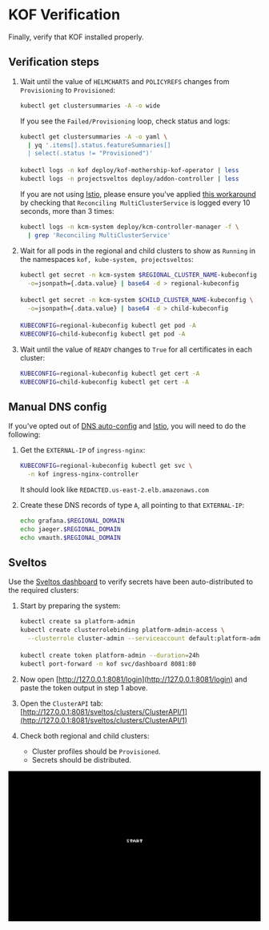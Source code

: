 # KOF Verification

Finally, verify that KOF installed properly.

## Verification steps

1. Wait until the value of `HELMCHARTS` and `POLICYREFS`
    changes from `Provisioning` to `Provisioned`:
    ```bash
    kubectl get clustersummaries -A -o wide
    ```
    If you see the `Failed/Provisioning` loop, check status and logs:
    ```bash
    kubectl get clustersummaries -A -o yaml \
      | yq '.items[].status.featureSummaries[]
      | select(.status != "Provisioned")'

    kubectl logs -n kof deploy/kof-mothership-kof-operator | less
    kubectl logs -n projectsveltos deploy/addon-controller | less
    ```

    If you are not using [Istio](kof-install.md#istio),
    please ensure you've applied [this workaround](kof-upgrade.md/#upgrade-to-v130)
    by checking that `Reconciling MultiClusterService` is logged every 10 seconds, more than 3 times:
    ```bash
    kubectl logs -n kcm-system deploy/kcm-controller-manager -f \
      | grep 'Reconciling MultiClusterService'
    ```

2. Wait for all pods in the regional and child clusters to show as `Running`
    in the namespaces `kof, kube-system, projectsveltos`:
    ```bash
    kubectl get secret -n kcm-system $REGIONAL_CLUSTER_NAME-kubeconfig \
      -o=jsonpath={.data.value} | base64 -d > regional-kubeconfig

    kubectl get secret -n kcm-system $CHILD_CLUSTER_NAME-kubeconfig \
      -o=jsonpath={.data.value} | base64 -d > child-kubeconfig

    KUBECONFIG=regional-kubeconfig kubectl get pod -A
    KUBECONFIG=child-kubeconfig kubectl get pod -A
    ```

3. Wait until the value of `READY` changes to `True`
    for all certificates in each cluster:
    ```bash
    KUBECONFIG=regional-kubeconfig kubectl get cert -A
    KUBECONFIG=child-kubeconfig kubectl get cert -A
    ```

## Manual DNS config

If you've opted out of [DNS auto-config](./kof-install.md#dns-auto-config)
and [Istio](./kof-install.md#istio), you will need to do the following:

1. Get the `EXTERNAL-IP` of `ingress-nginx`:
    ```bash
    KUBECONFIG=regional-kubeconfig kubectl get svc \
      -n kof ingress-nginx-controller
    ```
    It should look like `REDACTED.us-east-2.elb.amazonaws.com`

2. Create these DNS records of type `A`, all pointing to that `EXTERNAL-IP`:
    ```bash
    echo grafana.$REGIONAL_DOMAIN
    echo jaeger.$REGIONAL_DOMAIN
    echo vmauth.$REGIONAL_DOMAIN
    ```

## Sveltos

Use the [Sveltos dashboard](https://projectsveltos.github.io/sveltos/getting_started/install/dashboard/#platform-administrator-example)
to verify secrets have been auto-distributed to the required clusters:

1. Start by preparing the system:

    ```bash
    kubectl create sa platform-admin
    kubectl create clusterrolebinding platform-admin-access \
      --clusterrole cluster-admin --serviceaccount default:platform-admin

    kubectl create token platform-admin --duration=24h
    kubectl port-forward -n kof svc/dashboard 8081:80
    ```

2. Now open [http://127.0.0.1:8081/login](http://127.0.0.1:8081/login) and paste the token output in step 1 above.
3. Open the `ClusterAPI` tab: [http://127.0.0.1:8081/sveltos/clusters/ClusterAPI/1](http://127.0.0.1:8081/sveltos/clusters/ClusterAPI/1)
4. Check both regional and child clusters:
    * Cluster profiles should be `Provisioned`.
    * Secrets should be distributed.

![sveltos-demo](../../assets/kof/sveltos-2025-02-13.gif)
